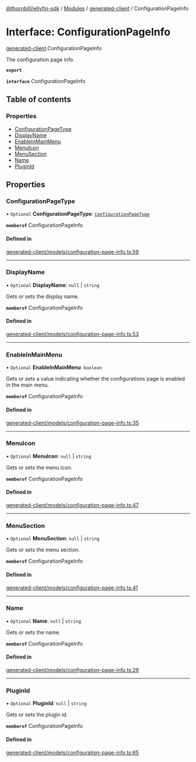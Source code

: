 [@thornbill/jellyfin-sdk](../README.md) / [Modules](../modules.md) / [generated-client](../modules/generated_client.md) / ConfigurationPageInfo

# Interface: ConfigurationPageInfo

[generated-client](../modules/generated_client.md).ConfigurationPageInfo

The configuration page info.

**`export`**

**`interface`** ConfigurationPageInfo

## Table of contents

### Properties

- [ConfigurationPageType](generated_client.ConfigurationPageInfo.md#configurationpagetype)
- [DisplayName](generated_client.ConfigurationPageInfo.md#displayname)
- [EnableInMainMenu](generated_client.ConfigurationPageInfo.md#enableinmainmenu)
- [MenuIcon](generated_client.ConfigurationPageInfo.md#menuicon)
- [MenuSection](generated_client.ConfigurationPageInfo.md#menusection)
- [Name](generated_client.ConfigurationPageInfo.md#name)
- [PluginId](generated_client.ConfigurationPageInfo.md#pluginid)

## Properties

### ConfigurationPageType

• `Optional` **ConfigurationPageType**: [`ConfigurationPageType`](../enums/generated_client.ConfigurationPageType.md)

**`memberof`** ConfigurationPageInfo

#### Defined in

[generated-client/models/configuration-page-info.ts:59](https://github.com/thornbill/jellyfin-sdk-typescript/blob/b5d0506/src/generated-client/models/configuration-page-info.ts#L59)

___

### DisplayName

• `Optional` **DisplayName**: ``null`` \| `string`

Gets or sets the display name.

**`memberof`** ConfigurationPageInfo

#### Defined in

[generated-client/models/configuration-page-info.ts:53](https://github.com/thornbill/jellyfin-sdk-typescript/blob/b5d0506/src/generated-client/models/configuration-page-info.ts#L53)

___

### EnableInMainMenu

• `Optional` **EnableInMainMenu**: `boolean`

Gets or sets a value indicating whether the configurations page is enabled in the main menu.

**`memberof`** ConfigurationPageInfo

#### Defined in

[generated-client/models/configuration-page-info.ts:35](https://github.com/thornbill/jellyfin-sdk-typescript/blob/b5d0506/src/generated-client/models/configuration-page-info.ts#L35)

___

### MenuIcon

• `Optional` **MenuIcon**: ``null`` \| `string`

Gets or sets the menu icon.

**`memberof`** ConfigurationPageInfo

#### Defined in

[generated-client/models/configuration-page-info.ts:47](https://github.com/thornbill/jellyfin-sdk-typescript/blob/b5d0506/src/generated-client/models/configuration-page-info.ts#L47)

___

### MenuSection

• `Optional` **MenuSection**: ``null`` \| `string`

Gets or sets the menu section.

**`memberof`** ConfigurationPageInfo

#### Defined in

[generated-client/models/configuration-page-info.ts:41](https://github.com/thornbill/jellyfin-sdk-typescript/blob/b5d0506/src/generated-client/models/configuration-page-info.ts#L41)

___

### Name

• `Optional` **Name**: ``null`` \| `string`

Gets or sets the name.

**`memberof`** ConfigurationPageInfo

#### Defined in

[generated-client/models/configuration-page-info.ts:29](https://github.com/thornbill/jellyfin-sdk-typescript/blob/b5d0506/src/generated-client/models/configuration-page-info.ts#L29)

___

### PluginId

• `Optional` **PluginId**: ``null`` \| `string`

Gets or sets the plugin id.

**`memberof`** ConfigurationPageInfo

#### Defined in

[generated-client/models/configuration-page-info.ts:65](https://github.com/thornbill/jellyfin-sdk-typescript/blob/b5d0506/src/generated-client/models/configuration-page-info.ts#L65)
